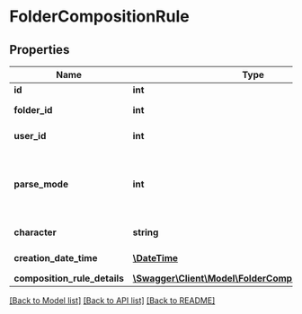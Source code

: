 # FolderCompositionRule

## Properties
Name | Type | Description | Notes
------------ | ------------- | ------------- | -------------
**id** | **int** | Identifier | [optional] 
**folder_id** | **int** | Folder Identifier | [optional] 
**user_id** | **int** | User Identifier | [optional] 
**parse_mode** | **int** | Possible values:  0: ByPosition  1: BySeparator  2: None | [optional] 
**character** | **string** | Character Separator | [optional] 
**creation_date_time** | [**\DateTime**](\DateTime.md) | Creation Date | [optional] 
**composition_rule_details** | [**\Swagger\Client\Model\FolderCompositionRuleDetail[]**](FolderCompositionRuleDetail.md) | Details | [optional] 

[[Back to Model list]](../README.md#documentation-for-models) [[Back to API list]](../README.md#documentation-for-api-endpoints) [[Back to README]](../README.md)


